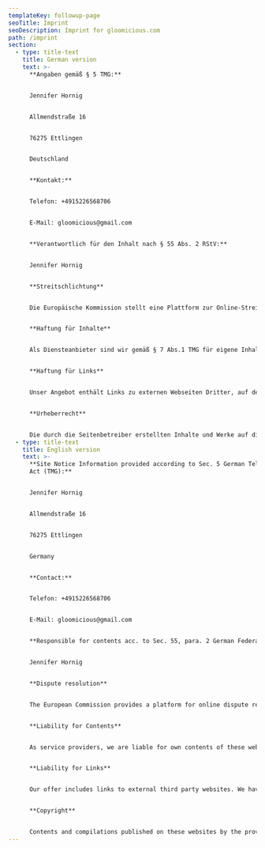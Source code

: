 ```yaml
---
templateKey: followup-page
seoTitle: Imprint
seoDescription: Imprint for gloomicious.com
path: /imprint
section:
  - type: title-text
    title: German version
    text: >-
      **Angaben gemäß § 5 TMG:**


      Jennifer Hornig


      Allmendstraße 16


      76275 Ettlingen


      Deutschland


      **Kontakt:**


      Telefon: +4915226568706


      E-Mail: gloomicious@gmail.com


      **Verantwortlich für den Inhalt nach § 55 Abs. 2 RStV:**


      Jennifer Hornig


      **Streitschlichtung**


      Die Europäische Kommission stellt eine Plattform zur Online-Streitbeilegung (OS) bereit: https://ec.europa.eu/consumers/odr Unsere E-Mail-Adresse finden Sie oben im Impressum. Wir sind nicht bereit oder verpflichtet, an Streitbeilegungsverfahren vor einer Verbraucherschlichtungsstelle teilzunehmen.


      **Haftung für Inhalte**


      Als Diensteanbieter sind wir gemäß § 7 Abs.1 TMG für eigene Inhalte auf diesen Seiten nach den allgemeinen Gesetzen verantwortlich. Nach §§ 8 bis 10 TMG sind wir als Diensteanbieter jedoch nicht verpflichtet, übermittelte oder gespeicherte fremde Informationen zu überwachen oder nach Umständen zu forschen, die auf eine rechtswidrige Tätigkeit hinweisen. Verpflichtungen zur Entfernung oder Sperrung der Nutzung von Informationen nach den allgemeinen Gesetzen bleiben hiervon unberührt. Eine diesbezügliche Haftung ist jedoch erst ab dem Zeitpunkt der Kenntnis einer konkreten Rechtsverletzung möglich. Bei Bekanntwerden von entsprechenden Rechtsverletzungen werden wir diese Inhalte umgehend entfernen.


      **Haftung für Links**


      Unser Angebot enthält Links zu externen Webseiten Dritter, auf deren Inhalte wir keinen Einfluss haben. Deshalb können wir für diese fremden Inhalte auch keine Gewähr übernehmen. Für die Inhalte der verlinkten Seiten ist stets der jeweilige Anbieter oder Betreiber der Seiten verantwortlich. Die verlinkten Seiten wurden zum Zeitpunkt der Verlinkung auf mögliche Rechtsverstöße überprüft. Rechtswidrige Inhalte waren zum Zeitpunkt der Verlinkung nicht erkennbar. Eine permanente inhaltliche Kontrolle der verlinkten Seiten ist jedoch ohne konkrete Anhaltspunkte einer Rechtsverletzung nicht zumutbar. Bei Bekanntwerden von Rechtsverletzungen werden wir derartige Links umgehend entfernen.


      **Urheberrecht**


      Die durch die Seitenbetreiber erstellten Inhalte und Werke auf diesen Seiten unterliegen dem deutschen Urheberrecht. Die Vervielfältigung, Bearbeitung, Verbreitung und jede Art der Verwertung außerhalb der Grenzen des Urheberrechtes bedürfen der schriftlichen Zustimmung des jeweiligen Autors bzw. Erstellers. Downloads und Kopien dieser Seite sind nur für den privaten, nicht kommerziellen Gebrauch gestattet. Soweit die Inhalte auf dieser Seite nicht vom Betreiber erstellt wurden, werden die Urheberrechte Dritter beachtet. Insbesondere werden Inhalte Dritter als solche gekennzeichnet. Sollten Sie trotzdem auf eine Urheberrechtsverletzung aufmerksam werden, bitten wir um einen entsprechenden Hinweis. Bei Bekanntwerden von Rechtsverletzungen werden wir derartige Inhalte umgehend entfernen.
  - type: title-text
    title: English version
    text: >-
      **Site Notice Information provided according to Sec. 5 German Telemedia
      Act (TMG):**


      Jennifer Hornig


      Allmendstraße 16


      76275 Ettlingen


      Germany


      **Contact:**


      Telefon: +4915226568706


      E-Mail: gloomicious@gmail.com


      **Responsible for contents acc. to Sec. 55, para. 2 German Federal Broadcasting Agreement (RstV):**


      Jennifer Hornig


      **Dispute resolution**


      The European Commission provides a platform for online dispute resolution (OS): https://ec.europa.eu/consumers/odr Please find our email in the impressum/legal notice. We do not take part in online dispute resolutions at consumer arbitration boards.


      **Liability for Contents**


      As service providers, we are liable for own contents of these websites according to Sec. 7, paragraph 1 German Telemedia Act (TMG). However, according to Sec. 8 to 10 German Telemedia Act (TMG), service providers are not obligated to permanently monitor submitted or stored information or to search for evidences that indicate illegal activities. Legal obligations to removing information or to blocking the use of information remain unchallenged. In this case, liability is only possible at the time of knowledge about a specific violation of law. Illegal contents will be removed immediately at the time we get knowledge of them.


      **Liability for Links**


      Our offer includes links to external third party websites. We have no influence on the contents of those websites, therefore we cannot guarantee for those contents. Providers or administrators of linked websites are always responsible for their own contents. The linked websites had been checked for possible violations of law at the time of the establishment of the link. Illegal contents were not detected at the time of the linking. A permanent monitoring of the contents of linked websites cannot be imposed without reasonable indications that there has been a violation of law. Illegal links will be removed immediately at the time we get knowledge of them.


      **Copyright**


      Contents and compilations published on these websites by the providers are subject to German copyright laws. Reproduction, editing, distribution as well as the use of any kind outside the scope of the copyright law require a written permission of the author or originator. Downloads and copies of these websites are permitted for private use only. The commercial use of our contents without permission of the originator is prohibited. Copyright laws of third parties are respected as long as the contents on these websites do not originate from the provider. Contributions of third parties on this site are indicated as such. However, if you notice any violations of copyright law, please inform us. Such contents will be removed immediately.
---
```

